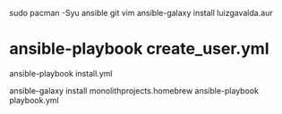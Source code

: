 sudo pacman -Syu ansible git vim
ansible-galaxy install luizgavalda.aur

# ansible-playbook create_user.yml
ansible-playbook install.yml

ansible-galaxy install monolithprojects.homebrew
ansible-playbook playbook.yml